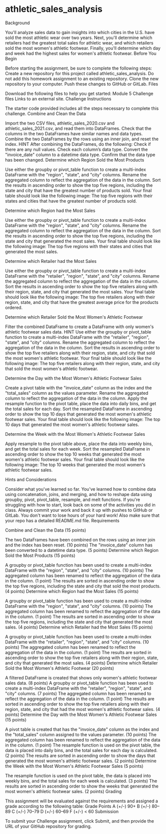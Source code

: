 # athletic_sales_analysis

Background

You'll analyze sales data to gain insights into which cities in the U.S. have sold the most athletic wear over two years. Next, you'll determine which retailers had the greatest total sales for athletic wear, and which retailers sold the most women's athletic footwear. Finally, you'll determine which day and week had the highest sales for women's athletic footwear.
Before You Begin

Before starting the assignment, be sure to complete the following steps:
Create a new repository for this project called athletic_sales_analysis. Do not add this homework assignment to an existing repository.
Clone the new repository to your computer.
Push these changes to GitHub or GitLab.
Files

Download the following files to help you get started:
Module 5 Challenge files Links to an external site.
Challenge Instructions

The starter code provided includes all the steps necessary to complete this challenge.
Combine and Clean the Data

Import the two CSV files, athletic_sales_2020.csv and athletic_sales_2021.csv, and read them into DataFrames.
Check that the columns in the two DataFrames have similar names and data types.
Combine the two DataFrames by the rows using an inner join, and reset the index.
HINT
After combining the DataFrames, do the following:
Check if there are any null values.
Check each column’s data type.
Convert the "invoice_date" column to a datetime data type.
Confirm that the data type has been changed.
Determine which Region Sold the Most Products

Use either the groupby or pivot_table function to create a multi-index DataFrame with the "region", "state", and "city" columns.
Rename the aggregated column to reflect the aggregation of the data in the column.
Sort the results in ascending order to show the top five regions, including the state and city that have the greatest number of products sold. Your final table should look like the following image:
The top five regions with their states and cities that have the greatest number of products sold.

Determine which Region had the Most Sales

Use either the groupby or pivot_table function to create a multi-index DataFrame with the "region", "state", and "city" columns.
Rename the aggregated column to reflect the aggregation of the data in the column.
Sort the results in ascending order to show the top five regions, including the state and city that generated the most sales. Your final table should look like the following image:
The top five regions with their states and cities that generated the most sales.

Determine which Retailer had the Most Sales

Use either the groupby or pivot_table function to create a multi-index DataFrame with the "retailer", "region", "state", and "city" columns.
Rename the aggregated column to reflect the aggregation of the data in the column.
Sort the results in ascending order to show the top five retailers along with their region, state, and city that generated the most sales. Your final table should look like the following image:
The top five retailers along with their region, state, and city that have the greatest average price for the products ordered.

Determine which Retailer Sold the Most Women's Athletic Footwear

Filter the combined DataFrame to create a DataFrame with only women's athletic footwear sales data.
HINT
Use either the groupby or pivot_table function to create a multi-index DataFrame with the "retailer", "region", "state", and "city" columns.
Rename the aggregated column to reflect the aggregation of the data in the column.
Sort the results in ascending order to show the top five retailers along with their region, state, and city that sold the most women's athletic footwear. Your final table should look like the following image:
The top five retailers along with their region, state, and city that sold the most women's athletic footwear.

Determine the Day with the Most Women's Athletic Footwear Sales

Create a pivot table with the "invoice_date" column as the index and the "total_sales" column as the values parameter.
Rename the aggregated column to reflect the aggregation of the data in the column.
Apply the resample function to the pivot table, place the data into daily bins, and get the total sales for each day.
Sort the resampled DataFrame in ascending order to show the top 10 days that generated the most women's athletic footwear sales. Your final table should look like the following image:
The top 10 days that generated the most women's athletic footwear sales.

Determine the Week with the Most Women's Athletic Footwear Sales

Apply resample to the pivot table above, place the data into weekly bins, and get the total sales for each week.
Sort the resampled DataFrame in ascending order to show the top 10 weeks that generated the most women's athletic footwear sales. Your final table should look like the following image:
The top 10 weeks that generated the most women's athletic footwear sales.

Hints and Considerations

Consider what you've learned so far. You’ve learned how to combine data using concatenation, joins, and merging, and how to reshape data using groupby, pivot, pivot_table, resample, and melt functions.
If you're struggling with how to start, look back on some of the activities you did in class.
Always commit your work and back it up with pushes to GitHub or GitLab. You don't want to lose hours of your hard work! Also make sure that your repo has a detailed README.md file.
Requirements

Combine and Clean the Data (15 points)

The two DataFrames have been combined on the rows using an inner join and the index has been reset. (10 points)
The "invoice_date" column has been converted to a datetime data type. (5 points)
Determine which Region Sold the Most Products (15 points)

A groupby or pivot_table function has been used to create a multi-index DataFrame with the "region", "state", and "city" columns. (10 points)
The aggregated column has been renamed to reflect the aggregation of the data in the column. (1 point)
The results are sorted in ascending order to show the top five regions, including the state and city that sold the most products. (4 points)
Determine which Region had the Most Sales (15 points)

A groupby or pivot_table function has been used to create a multi-index DataFrame with the "region", "state", and "city" columns. (10 points)
The aggregated column has been renamed to reflect the aggregation of the data in the column. (1 point)
The results are sorted in ascending order to show the top five regions, including the state and city that generated the most sales. (4 points)
Determine which Retailer had the Most Sales (15 points)

A groupby or pivot_table function has been used to create a multi-index DataFrame with the "retailer", "region", "state", and "city" columns. (10 points)
The aggregated column has been renamed to reflect the aggregation of the data in the column. (1 point)
The results are sorted in ascending order to show the top five retailers along with their region, state, and city that generated the most sales. (4 points)
Determine which Retailer Sold the Most Women's Athletic Footwear (20 points)

A filtered DataFrame is created that shows only women's athletic footwear sales data. (8 points)
A groupby or pivot_table function has been used to create a multi-index DataFrame with the "retailer", "region", "state", and "city" columns. (7 points)
The aggregated column has been renamed to reflect the aggregation of the data in the column. (1 point)
The results are sorted in ascending order to show the top five retailers along with their region, state, and city that had the most women's athletic footwear sales. (4 points)
Determine the Day with the Most Women's Athletic Footwear Sales (15 points)

A pivot table is created that has the "invoice_date" column as the index and the "total_sales" column assigned to the values parameter. (10 points)
The aggregated column has been renamed to reflect the aggregation of the data in the column. (1 point)
The resample function is used on the pivot table, the data is placed into daily bins, and the total sales for each day is calculated. (2 points)
The results are sorted in ascending order to show the days that generated the most women's athletic footwear sales. (2 points)
Determine the Week with the Most Women's Athletic Footwear Sales (5 points)

The resample function is used on the pivot table, the data is placed into weekly bins, and the total sales for each week is calculated. (3 points)
The results are sorted in ascending order to show the weeks that generated the most women's athletic footwear sales. (2 points)
Grading

This assignment will be evaluated against the requirements and assigned a grade according to the following table:
Grade	Points
A (+/-)	90+
B (+/-)	80–89
C (+/-)	70–79
D (+/-)	60–69
F (+/-)	< 60
Submission

To submit your Challenge assignment, click Submit, and then provide the URL of your GitHub repository for grading.